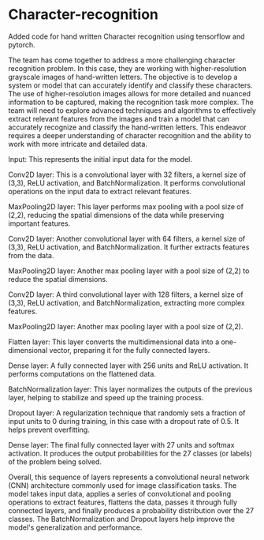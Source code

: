 # Character-recognition
Added code for hand written Character recognition using tensorflow and pytorch.

The team has come together to address a more challenging character recognition problem. In this case, they are working with higher-resolution grayscale images of hand-written letters. The objective is to develop a system or model that can accurately identify and classify these characters. The use of higher-resolution images allows for more detailed and nuanced information to be captured, making the recognition task more complex. The team will need to explore advanced techniques and algorithms to effectively extract relevant features from the images and train a model that can accurately recognize and classify the hand-written letters. This endeavor requires a deeper understanding of character recognition and the ability to work with more intricate and detailed data.


Input: This represents the initial input data for the model.

Conv2D layer: This is a convolutional layer with 32 filters, a kernel size of (3,3), ReLU activation, and BatchNormalization. It performs convolutional operations on the input data to extract relevant features.

MaxPooling2D layer: This layer performs max pooling with a pool size of (2,2), reducing the spatial dimensions of the data while preserving important features.

Conv2D layer: Another convolutional layer with 64 filters, a kernel size of (3,3), ReLU activation, and BatchNormalization. It further extracts features from the data.

MaxPooling2D layer: Another max pooling layer with a pool size of (2,2) to reduce the spatial dimensions.

Conv2D layer: A third convolutional layer with 128 filters, a kernel size of (3,3), ReLU activation, and BatchNormalization, extracting more complex features.

MaxPooling2D layer: Another max pooling layer with a pool size of (2,2).

Flatten layer: This layer converts the multidimensional data into a one-dimensional vector, preparing it for the fully connected layers.

Dense layer: A fully connected layer with 256 units and ReLU activation. It performs computations on the flattened data.

BatchNormalization layer: This layer normalizes the outputs of the previous layer, helping to stabilize and speed up the training process.

Dropout layer: A regularization technique that randomly sets a fraction of input units to 0 during training, in this case with a dropout rate of 0.5. It helps prevent overfitting.

Dense layer: The final fully connected layer with 27 units and softmax activation. It produces the output probabilities for the 27 classes (or labels) of the problem being solved.

Overall, this sequence of layers represents a convolutional neural network (CNN) architecture commonly used for image classification tasks. The model takes input data, applies a series of convolutional and pooling operations to extract features, flattens the data, passes it through fully connected layers, and finally produces a probability distribution over the 27 classes. The BatchNormalization and Dropout layers help improve the model's generalization and performance.

